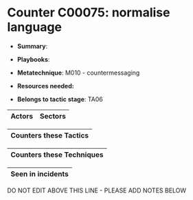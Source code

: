 # Counter C00075: normalise language

* **Summary**: 

* **Playbooks**: 

* **Metatechnique**: M010 - countermessaging

* **Resources needed:** 

* **Belongs to tactic stage**: TA06


| Actors | Sectors |
| ------ | ------- |



| Counters these Tactics |
| ---------------------- |



| Counters these Techniques |
| ------------------------- |



| Seen in incidents |
| ----------------- |


DO NOT EDIT ABOVE THIS LINE - PLEASE ADD NOTES BELOW